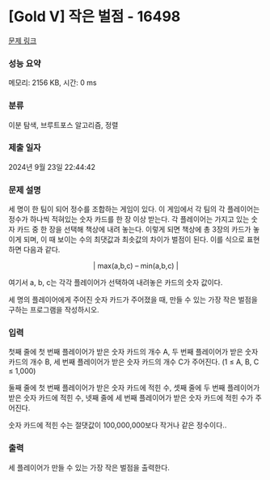 # [Gold V] 작은 벌점 - 16498 

[문제 링크](https://www.acmicpc.net/problem/16498) 

### 성능 요약

메모리: 2156 KB, 시간: 0 ms

### 분류

이분 탐색, 브루트포스 알고리즘, 정렬

### 제출 일자

2024년 9월 23일 22:44:42

### 문제 설명

<p>세 명이 한 팀이 되어 정수를 조합하는 게임이 있다. 이 게임에서 각 팀의 각 플레이어는 정수가 하나씩 적혀있는 숫자 카드를 한 장 이상 받는다. 각 플레이어는 가지고 있는 숫자 카드 중 한 장을 선택해 책상에 내려 놓는다. 이렇게 되면 책상에 총 3장의 카드가 놓이게 되며, 이 때 보이는 수의 최댓값과 최솟값의 차이가 벌점이 된다. 이를 식으로 표현하면 다음과 같다.</p>

<p style="text-align: center;">| max(a,b,c) – min(a,b,c) |</p>

<p>여기서 a, b, c는 각각 플레이어가 선택하여 내려놓은 카드의 숫자 값이다. </p>

<p>세 명의 플레이어에게 주어진 숫자 카드가 주어졌을 때, 만들 수 있는 가장 작은 벌점을 구하는 프로그램을 작성하시오.</p>

### 입력 

 <p>첫째 줄에 첫 번째 플레이어가 받은 숫자 카드의 개수 A, 두 번째 플레이어가 받은 숫자 카드의 개수 B, 세 번째 플레이어가 받은 숫자 카드의 개수 C가 주어진다. (1 ≤ A, B, C ≤ 1,000)</p>

<p>둘째 줄에 첫 번째 플레이어가 받은 숫자 카드에 적힌 수, 셋째 줄에 두 번째 플레이어가 받은 숫자 카드에 적힌 수, 넷째 줄에 세 번째 플레이어가 받은 숫자 카드에 적힌 수가 주어진다.</p>

<p>숫자 카드에 적힌 수는 절댓값이 100,000,000보다 작거나 같은 정수이다..</p>

### 출력 

 <p>세 플레이어가 만들 수 있는 가장 작은 벌점을 출력한다.</p>

